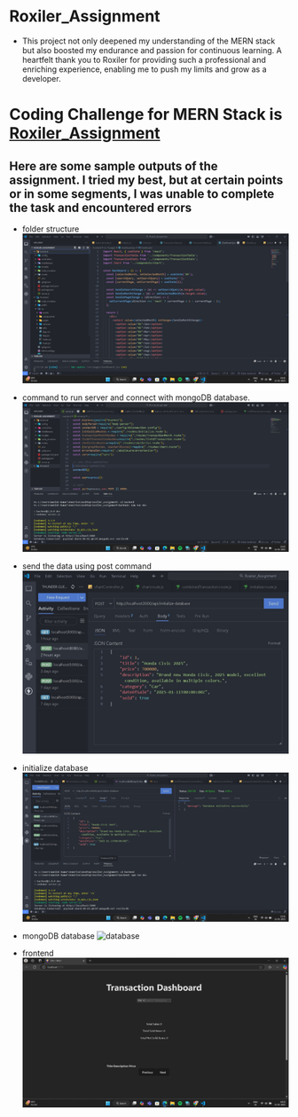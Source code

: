 # **Roxiler_Assignment**

- This project not only deepened my understanding of the MERN stack but also boosted my endurance and passion for continuous learning.  A heartfelt thank you to Roxiler for providing such a professional and enriching experience, enabling me to push my limits and grow as a developer.



#

# Coding Challenge for MERN Stack is [Roxiler_Assignment](https://drive.google.com/file/d/1EWIwgu3PktuSixKcturVMF3Wi-T_j7ou/view)

## Here are some sample outputs of the assignment. I tried my best, but at certain points or in some segments, I was unable to complete the task and encountered errors

- folder structure
![project folder](images/folderStructure.jpg)

- command to run server and connect with mongoDB database.
![Command to run](images/connectionwithdatabase.jpg)

- send the data using post command
![post](images/datasend.jpg)

- initialize database
![output message](images/intializedb.jpg)

- mongoDB database
![database](images/databaseshow.jpg)

- frontend
![frontend](images/frontend.jpg)
